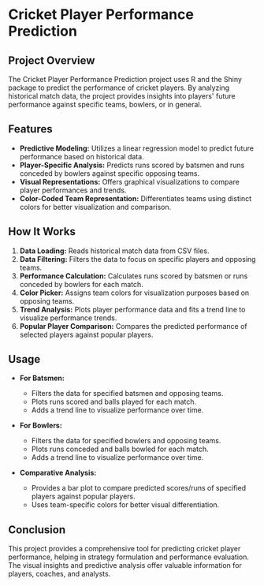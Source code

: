 # Cricket Player Performance Prediction

## Project Overview
The Cricket Player Performance Prediction project uses R and the Shiny package to predict the performance of cricket players. By analyzing historical match data, the project provides insights into players' future performance against specific teams, bowlers, or in general.

## Features
- **Predictive Modeling:** Utilizes a linear regression model to predict future performance based on historical data.
- **Player-Specific Analysis:** Predicts runs scored by batsmen and runs conceded by bowlers against specific opposing teams.
- **Visual Representations:** Offers graphical visualizations to compare player performances and trends.
- **Color-Coded Team Representation:** Differentiates teams using distinct colors for better visualization and comparison.

## How It Works
1. **Data Loading:** Reads historical match data from CSV files.
2. **Data Filtering:** Filters the data to focus on specific players and opposing teams.
3. **Performance Calculation:** Calculates runs scored by batsmen or runs conceded by bowlers for each match.
4. **Color Picker:** Assigns team colors for visualization purposes based on opposing teams.
5. **Trend Analysis:** Plots player performance data and fits a trend line to visualize performance trends.
6. **Popular Player Comparison:** Compares the predicted performance of selected players against popular players.

## Usage
- **For Batsmen:**
  - Filters the data for specified batsmen and opposing teams.
  - Plots runs scored and balls played for each match.
  - Adds a trend line to visualize performance over time.

- **For Bowlers:**
  - Filters the data for specified bowlers and opposing teams.
  - Plots runs conceded and balls bowled for each match.
  - Adds a trend line to visualize performance over time.

- **Comparative Analysis:**
  - Provides a bar plot to compare predicted scores/runs of specified players against popular players.
  - Uses team-specific colors for better visual differentiation.

## Conclusion
This project provides a comprehensive tool for predicting cricket player performance, helping in strategy formulation and performance evaluation. The visual insights and predictive analysis offer valuable information for players, coaches, and analysts.
